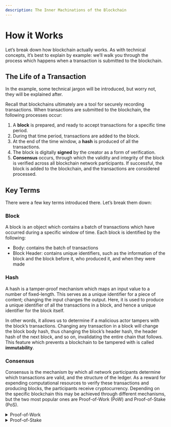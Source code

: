 ```yaml
---
description: The Inner Machinations of the Blockchain
---
```


# How it Works

Let’s break down how blockchain actually works. As with technical concepts, it’s best to explain by example: we’ll walk you through the process which happens when a transaction is submitted to the blockchain.

## The Life of a Transaction

In the example, some technical jargon will be introduced, but worry not, they will be explained after.

Recall that blockchains ultimately are a tool for securely recording transactions. When transactions are submitted to the blockchain, the following processes occur:

1. A **block** is prepared, and ready to accept transactions for a specific time period.
2. During that time period, transactions are added to the block.
3. At the end of the time window, a **hash** is produced of all the transactions.
4. The block is digitally **signed** by the creator as a form of verification.
5. **Consensus** occurs, through which the validity and integrity of the block is verified across all blockchain network participants. If successful, the block is added to the blockchain, and the transactions are considered processed.

## Key Terms

There were a few key terms introduced there. Let’s break them down:

### Block

A block is an object which contains a batch of transactions which have occurred during a specific window of time. Each block is identified by the following:

* Body: contains the batch of transactions
* Block Header: contains unique identifiers, such as the information of the block and the block before it, who produced it, and when they were made

### Hash

A hash is a tamper-proof mechanism which maps an input value to a number of fixed-length. This serves as a unique identifier for a piece of content; changing the input changes the output. Here, it is used to produce a unique identifier of all the transactions in a block, and hence a unique identifier for the block itself.

In other words, it allows us to determine if a malicious actor tampers with the block’s transactions. Changing any transaction in a block will change the block body hash, thus changing the block’s header hash, the header hash of the next block, and so on, invalidating the entire chain that follows. This feature which prevents a blockchain to be tampered with is called **immutability**.

### Consensus

Consensus is the mechanism by which all network participants determine which transactions are valid, and the structure of the ledger. As a reward for expending computational resources to verify these transactions and producing blocks, the participants receive cryptocurrency. Depending on the specific blockchain this may be achieved through different mechanisms, but the two most popular ones are Proof-of-Work (PoW) and Proof-of-Stake (PoS).

<details>

<summary>Proof-of-Work</summary>

* In PoW, a node, also known as miner, solves a complex mathematical problem, or puzzle, to validate a transaction and add a new block to the blockchain. These puzzles are difficult to solve but easy to verify the correct solution.
* Once a miner has found the solution to the puzzle, they will be able to broadcast the block to the network where all the other miners will then verify that the solution is correct, and add the block to their copy of the blockchain. This process is called mining, and the miners receive a reward in cryptocurrency for their efforts.

#### Drawbacks

* One drawback of PoW is that it requires a lot of computational power to solve these puzzles, which can lead to high energy consumption and slower transaction speeds. As a result, some blockchain networks have implemented alternative consensus algorithms, such as Proof-of-Stake.

</details>

<details>

<summary>Proof-of-Stake</summary>

* PoS is another consensus algorithm used in blockchain networks, where nodes, or validators in this case, are selected to create new blocks based on the amount of cryptocurrency they hold and are willing to “stake”.
* This is like a group of people holding tickets to a lottery; the more tickets you have, the more likely you are to be chosen as the winner.
* In practice, there are a variety of PoS mechanisms which vary based on the blockchain network - some may require validators to lock up funds as collateral, others may use a delegation method where network participants can vote for validators by staking their cryptocurrency to them.

#### Advantages

* Unlike PoW, PoS does not require the nodes - called validators in this case - to solve complex, energy intensive mathematical puzzles to create new blocks.
* Additionally, PoS allows for faster transaction speeds as there is less contention to produce a block.

#### Drawbacks

* There is greater potential for centralization if a small number of validators hold a large amount of stake in the network.

</details>
